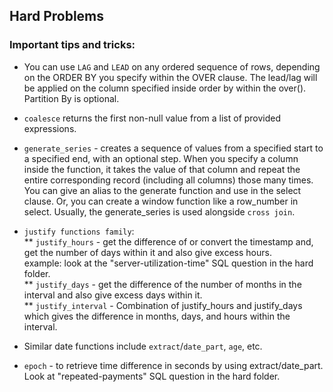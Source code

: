 ## Hard Problems

### Important tips and tricks:

* You can use `LAG` and `LEAD` on any ordered sequence of rows, depending on the ORDER BY you specify within the OVER clause. The lead/lag will be applied on the column specified inside order by within the over(). Partition By is optional.
  
* `coalesce` returns the first non-null value from a list of provided expressions.
  
* `generate_series` - creates a sequence of values from a specified start to a specified end, with an optional step. When you specify a column inside the function, it takes the value of that column and repeat the entire corresponding record (including all columns) those many times. You can give an alias to the generate function and use in the select clause. Or, you can create a window function like a row_number in select. Usually, the generate_series is used alongside `cross join`.  

* `justify functions family`:  
  ** `justify_hours` - get the difference of or convert the timestamp and, get the number of days within it and also give excess hours.  
                     example: look at the "server-utilization-time" SQL question in the hard folder.  
  ** `justify_days` - get the difference of the number of months in the interval and also give excess days within it.  
  ** `justify_interval` - Combination of justify_hours and justify_days which gives the difference in months, days, and hours within the interval.  
* Similar date functions include `extract`/`date_part`, `age`, etc.

* `epoch` - to retrieve time difference in seconds by using extract/date_part. Look at "repeated-payments" SQL question in the hard folder.
